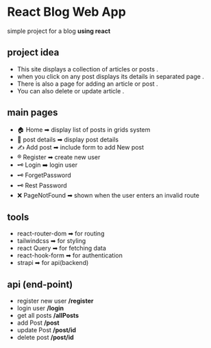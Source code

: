 # React Blog Web App

simple project for a blog **using react**

## project idea

- This site displays a collection of articles or posts .
- when you click on any post displays its details in separated page .
- There is also a page for adding an article or post .
- You can also delete or update article .

## main pages

- 🏠 Home ➡ display list of posts in grids system
- 📮 post details ➡ display post details
- ✍ Add post ➡ include form to add New post
- ®  Register ➡ create new user
- 🗝 Login ➡ login user
- 🗝 ForgetPassword 
- 🗝 Rest Password 
- ❌ PageNotFound ➡ shown when the user enters an invalid route

## tools

- react-router-dom ➡ for routing
- tailwindcss ➡ for styling
- react Query ➡ for fetching data
- react-hook-form ➡ for authentication
- strapi ➡ for api(backend)

## api (end-point)

- register new user **/register**
- login user **/login**
- get all posts **/allPosts**
- add Post **/post**
- update Post **/post/id**
- delete post **/post/id**
